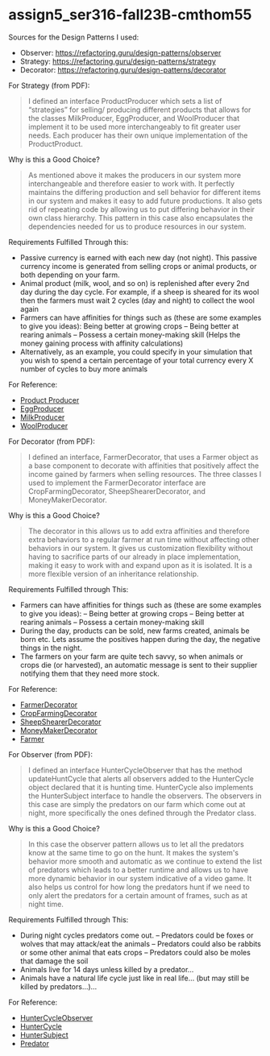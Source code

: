 # assign5_ser316-fall23B-cmthom55
Sources for the Design Patterns I used:
- Observer: https://refactoring.guru/design-patterns/observer
- Strategy: https://refactoring.guru/design-patterns/strategy
- Decorator: https://refactoring.guru/design-patterns/decorator

For Strategy (from PDF):

> I defined an interface ProductProducer which sets a list of “strategies” for selling/ producing different products that allows for the classes  MilkProducer, EggProducer, and WoolProducer that implement it to be used more interchangeably to fit greater user needs. Each producer has their own unique implementation of the ProductProduct.

Why is this a Good Choice?
> As mentioned above it makes the producers in our system more interchangeable and therefore easier to work with. It perfectly maintains the differing production and sell behavior for different items in our system and makes it easy to add future productions. It also gets rid of repeating code by allowing us to put differing behavior in their own class hierarchy. This pattern in this case also encapsulates the dependencies needed for us to produce resources in our system.

Requirements Fulfilled Through this:
-	Passive currency is earned with each new day (not night). This passive currency income is generated from selling crops or animal products, or both depending on your farm.
-	Animal product (milk, wool, and so on) is replenished after every 2nd day during the day cycle. For example, if a sheep is sheared for its wool then the farmers must wait 2 cycles (day and night) to collect the wool again
-	Farmers can have affinities for things such as (these are some examples to give you ideas): Being better at growing crops – Being better at rearing animals – Possess a certain money-making skill (Helps the money gaining process with affinity calculations)
-	Alternatively, as an example, you could specify in your simulation that you wish to spend a certain percentage of your total currency every X number of cycles to buy more animals


 For Reference:
 - [Product Producer](https://github.com/cmthom55/assign5_ser316-fall23B-cmthom55/blob/main/src/main/java/ProductProducer.java)
 - [EggProducer](https://github.com/cmthom55/assign5_ser316-fall23B-cmthom55/blob/main/src/main/java/EggProducer.java)
 - [MilkProducer](https://github.com/cmthom55/assign5_ser316-fall23B-cmthom55/blob/main/src/main/java/MilkProducer.java)
 - [WoolProducer](https://github.com/cmthom55/assign5_ser316-fall23B-cmthom55/blob/main/src/main/java/WoolProducer.java)


For Decorator (from PDF):

> I defined an interface, FarmerDecorator, that uses a Farmer object as a base component to decorate with affinities that positively affect the income gained by farmers when selling resources. The three classes I used to implement the FarmerDecorator interface are CropFarmingDecorator, SheepShearerDecorator, and MoneyMakerDecorator.

Why is this a Good Choice?
> The decorator in this allows us to add extra affinities and therefore extra behaviors to a regular farmer at run time without affecting other behaviors in our system. It gives us customization flexibility without having to sacrifice parts of our already in place implementation, making it easy to work with and expand upon as it is isolated. It is a more flexible version of an inheritance relationship.

Requirements Fulfilled through This: 
-	Farmers can have affinities for things such as (these are some examples to give you ideas): – Being better at growing crops – Being better at rearing animals – Possess a certain money-making skill
-	During the day, products can be sold, new farms created, animals be born etc. Lets assume the positives happen during the day, the negative things in the night.
-	The farmers on your farm are quite tech savvy, so when animals or crops die (or harvested), an automatic message is sent to their supplier notifying them that they need more stock.

For Reference:
- [FarmerDecorator](https://github.com/cmthom55/assign5_ser316-fall23B-cmthom55/blob/main/src/main/java/FarmerDecorator.java)
- [CropFarmingDecorator](https://github.com/cmthom55/assign5_ser316-fall23B-cmthom55/blob/main/src/main/java/CropFarmingDecorator.java)
- [SheepShearerDecorator](https://github.com/cmthom55/assign5_ser316-fall23B-cmthom55/blob/main/src/main/java/SheepShearerDecorator.java)
- [MoneyMakerDecorator](https://github.com/cmthom55/assign5_ser316-fall23B-cmthom55/blob/main/src/main/java/MoneyMakerDecorator.java)
- [Farmer](https://github.com/cmthom55/assign5_ser316-fall23B-cmthom55/blob/main/src/main/java/Farmer.java)

For Observer (from PDF):
> I defined an interface HunterCycleObserver that has the method updateHuntCycle that alerts all observers added to the HunterCycle object declared that it is hunting time.  HunterCycle also implements the HunterSubject interface to handle the observers. The observers in this case are simply the predators on our farm which come out at night, more specifically the ones defined through the Predator class.

Why is this a Good Choice?
> In this case the observer pattern allows us to let all the predators know at the same time to go on the hunt. It makes the system's behavior more smooth and automatic as we continue to extend the list of predators which leads to a better runtime and allows us to have more dynamic behavior in our system indicative of a video game. It also helps us control for how long the predators hunt if we need to only alert the predators for a certain amount of frames, such as at night time.

Requirements Fulfilled through This:
-	During night cycles predators come out. – Predators could be foxes or wolves that may attack/eat the animals – Predators could also be rabbits or some other animal that eats crops – Predators could also be moles that damage the soil
-	Animals live for 14 days unless killed by a predator…
-	Animals have a natural life cycle just like in real life… (but may still be killed by predators…)…


 For Reference:
 - [HunterCycleObserver](https://github.com/cmthom55/assign5_ser316-fall23B-cmthom55/blob/main/src/main/java/HunterCycleObserver.java)
 - [HunterCycle](https://github.com/cmthom55/assign5_ser316-fall23B-cmthom55/blob/main/src/main/java/HunterCycle.java)
 - [HunterSubject](https://github.com/cmthom55/assign5_ser316-fall23B-cmthom55/blob/main/src/main/java/HunterCycleSubject.java)
 - [Predator](https://github.com/cmthom55/assign5_ser316-fall23B-cmthom55/blob/main/src/main/java/Predator.java)
